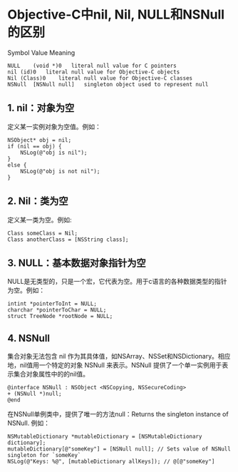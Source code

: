 
# Objective-C中nil, Nil, NULL和NSNull的区别


Symbol	Value	Meaning
```
NULL	(void *)0	literal null value for C pointers
nil	(id)0	literal null value for Objective-C objects
Nil	(Class)0	literal null value for Objective-C classes
NSNull	[NSNull null]	singleton object used to represent null
```
## 1. nil：对象为空

定义某一实例对象为空值。例如：
```objc
NSObject* obj = nil;  
if (nil == obj) {  
    NSLog(@"obj is nil");  
}  
else {  
    NSLog(@"obj is not nil");  
}
```
## 2. Nil：类为空

定义某一类为空。例如:
```objc
Class someClass = Nil;  
Class anotherClass = [NSString class];
```
## 3. NULL：基本数据对象指针为空

NULL是无类型的，只是一个宏，它代表为空。用于c语言的各种数据类型的指针为空。例如：
```objc
intint *pointerToInt = NULL;   
charchar *pointerToChar = NULL;   
struct TreeNode *rootNode = NULL;
```
## 4. NSNull

集合对象无法包含 nil 作为其具体值，如NSArray、NSSet和NSDictionary。相应地，nil值用一个特定的对象 NSNull 来表示。NSNull 提供了一个单一实例用于表示集合对象属性中的的nil值。
```objc
@interface NSNull : NSObject <NSCopying, NSSecureCoding>  
+ (NSNull *)null;
@end
```
在NSNull单例类中，提供了唯一的方法null：Returns the singleton instance of NSNull.
例如：
```objc
NSMutableDictionary *mutableDictionary = [NSMutableDictionary dictionary];  
mutableDictionary[@"someKey"] = [NSNull null]; // Sets value of NSNull singleton for `someKey`  
NSLog(@"Keys: %@", [mutableDictionary allKeys]); // @[@"someKey"]
```
